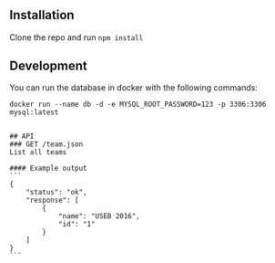 # 

## Installation
Clone the repo and run ```npm install```

## Development
You can run the database in docker with the following commands:

```docker run --name db -d -e MYSQL_ROOT_PASSWORD=123 -p 3306:3306 mysql:latest```

``````

## API
### GET /team.json
List all teams

#### Example output
```
{
    "status": "ok",
    "response": [
        {
            "name": "USEB 2016",
            "id": "1"
        }
    ]
}
```